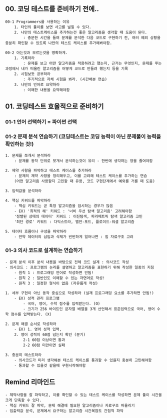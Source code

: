 ## 00. 코딩 테스트를 준비하기 전에..
    00-1 Programmers를 사용하는 이유
        1. 타인의 풀이를 보면 사고를 넓힐 수 있다.
        2. 나만의 테스트케이스를 추가하는건 좋은 알고리즘을 생각할 때 도움이 된다.
            : 충분한 시간을 들여 문제를 분석한 다음 코드로 구현하기 전, 여러 예외 상황을 충분히 확인할 수 있도록 나만의 테스트 케이스를 추가해봐야함.
    
    00-2 아는것과 모르는것을 명확하게.
        1. 기록하라
            : 문제를 보고 어떤 알고리즘을 적용하려고 했는지, 근거는 무엇인지, 문제를 푸는 과정에서 내가 떠올린 알고리즘을 어떻게 코드로 만들려 했는지 등을 기록
        2. 시험보듯 공부하라
            : 주기적으로 자체 시험을 봐라. (시간배분 연습)
        3. 나만의 언어로 요약하라
            : 이해한 내용을 요약해야함

## 01. 코딩테스트 효율적으로 준비하기
### 01-1 언어 선택하기 = 파이썬 선택

### 01-2 문제 분석 연습하기 (코딩테스트는 코딩 능력이 아닌 문제풀이 능력을 확인하는 것!)
    1. 문제를 쪼개서 분석하라
        : 문제를 동작 단위로 쪼개서 분석하는것이 유리 - 한번에 생각하는 양을 줄여야함
            
    2. 제약 사항을 파악하고 테스트 케이스를 추가하라
        : 문제의 제약 사항을 정리해두고, 이를 고려해 테스트 케이스를 추가하는 연습
        (어떤 알고리즘 사용할지 고민할 때 유용, 코드 구현단계에서 예외를 거를 때 도움)

    3. 입력값을 분석하라
            
    4. 핵심 키워드를 파악하라
        - 핵심 키워드는 곧 특정 알고리즘을 암시하는 경우가 많음
        - EX) '최적의 해' 키워드 : '너비 우선 탐색 알고리즘' 고려해야함
        '정렬된 상태의 데이터' 키워드 : 이진탐색, 파라메트릭 탐색 알고리즘 고민
        '최단 경로' 키워드 : 다익스트라, 벨만-포드, 플로이드-워셜 알고리즘

    5. 데이터 흐름이나 구성을 파악하라
        - 만약 데이터의 삽입과 삭제가 빈번하게 일어나면 : 힙 자료구조 고려

### 01-3 의사 코드로 설계하는 연습하기
    - 문제 분석 이후 분석 내용을 바탕으로 전체 코드 설계 : 의사코드 작성
    - 의사코드 : 프로그램의 논리를 설명하고 알고리즘을 표현하기 위해 작성한 일종의 지침
        - 원칙 1 : 프로그래밍 언어로 작성하면 안됨!
        - 원칙 2 : 일반인도 이해할 수 있는 자연어로 작성!
        - 원칙 3 : 일정한 형식이 없음 (자유롭게 작성)

    1. 세부 구현이 아닌 동작 중심으로 작성하라 (실재 프로그래밍 요소를 추가하면 안됨!)
        - EX) 성적 관리 프로그램
            - 국어, 영어, 수학 점수를 입력받는다. (O)
            - 크기가 256 바이트인 문자열 배열을 3개 선언해서 표준입력으로 국어, 영어 수학 점수를 입력받는다. (X)

    2. 문제 해결 순서로 작성하라
        - EX) 1. 영어 성적 입력, 
        2. 영어 성적이 60점 넘는지 확인 (분기)
            2-1 60점 이상이면 통과
            2-2 60점 미만이면 실패

    3. 충분히 테스트하라
        - 의사코드가 미리 생각해본 테스트 케이스를 통과할 수 있을지 충분히 고민해야함
        - 통과할 수 있을것 같을때 구현시작해야함

## Remind 리마인드
    - 제약사항을 잘 파악하고, 이를 확인할 수 있는 테스트 케이스를 작성하면 문제 풀이 시간을 크게 단축할 수 있다.
    - 핵심 키워드 잘 파악, 문제 해결에 필요한 알고리즘이나 자료구조 떠올리기
    - 입출력값 분석, 문제에서 요구하는 알고리즘 시간복잡도 간접적 파악
    

    